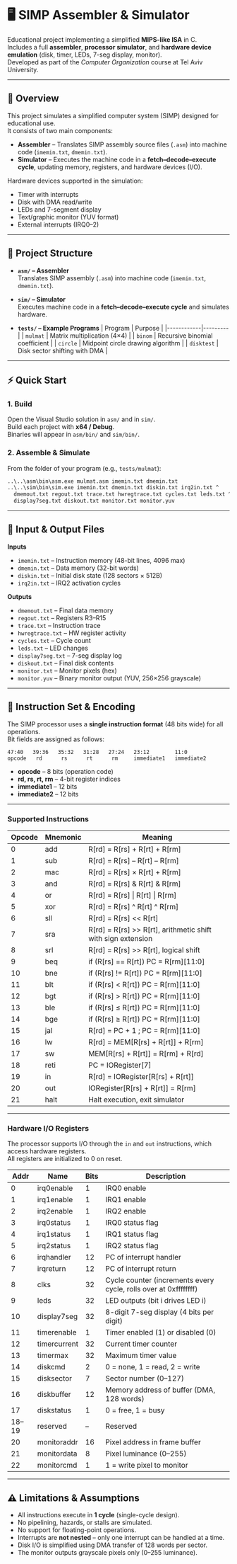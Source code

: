# 🖥️ SIMP Assembler & Simulator

Educational project implementing a simplified **MIPS-like ISA** in C.  
Includes a full **assembler**, **processor simulator**, and **hardware device emulation** (disk, timer, LEDs, 7-seg display, monitor).  
Developed as part of the *Computer Organization* course at Tel Aviv University.

---

## 📖 Overview

This project simulates a simplified computer system (SIMP) designed for educational use.  
It consists of two main components:

- **Assembler** – Translates SIMP assembly source files (`.asm`) into machine code (`imemin.txt`, `dmemin.txt`).  
- **Simulator** – Executes the machine code in a **fetch–decode–execute cycle**, updating memory, registers, and hardware devices (I/O).  

Hardware devices supported in the simulation:  
- Timer with interrupts  
- Disk with DMA read/write  
- LEDs and 7-segment display  
- Text/graphic monitor (YUV format)  
- External interrupts (IRQ0–2)  

---

## 📌 Project Structure
- **`asm/` – Assembler**  
  Translates SIMP assembly (`.asm`) into machine code (`imemin.txt`, `dmemin.txt`).

- **`sim/` – Simulator**  
  Executes machine code in a **fetch–decode–execute cycle** and simulates hardware.

- **`tests/` – Example Programs**
  | Program    | Purpose |
  |------------|---------|
  | `mulmat`   | Matrix multiplication (4×4) |
  | `binom`    | Recursive binomial coefficient |
  | `circle`   | Midpoint circle drawing algorithm |
  | `disktest` | Disk sector shifting with DMA |



---

## ⚡ Quick Start

### 1. Build
Open the Visual Studio solution in `asm/` and in `sim/`.  
Build each project with **x64 / Debug**.  
Binaries will appear in `asm/bin/` and `sim/bin/`.

### 2. Assemble & Simulate
From the folder of your program (e.g., `tests/mulmat`):

```bat
..\..\asm\bin\asm.exe mulmat.asm imemin.txt dmemin.txt
..\..\sim\bin\sim.exe imemin.txt dmemin.txt diskin.txt irq2in.txt ^
  dmemout.txt regout.txt trace.txt hwregtrace.txt cycles.txt leds.txt ^
  display7seg.txt diskout.txt monitor.txt monitor.yuv
```

---

## 📂 Input & Output Files

**Inputs**
- `imemin.txt` – Instruction memory (48-bit lines, 4096 max)
- `dmemin.txt` – Data memory (32-bit words)
- `diskin.txt` – Initial disk state (128 sectors × 512B)
- `irq2in.txt` – IRQ2 activation cycles

**Outputs**
- `dmemout.txt` – Final data memory
- `regout.txt` – Registers R3–R15
- `trace.txt` – Instruction trace
- `hwregtrace.txt` – HW register activity
- `cycles.txt` – Cycle count
- `leds.txt` – LED changes
- `display7seg.txt` – 7-seg display log
- `diskout.txt` – Final disk contents
- `monitor.txt` – Monitor pixels (hex)
- `monitor.yuv` – Binary monitor output (YUV, 256×256 grayscale)

---

## 🧩 Instruction Set & Encoding

The SIMP processor uses a **single instruction format** (48 bits wide) for all operations.  
Bit fields are assigned as follows:

```
47:40   39:36   35:32   31:28   27:24   23:12        11:0
opcode   rd      rs      rt      rm     immediate1   immediate2
```

- **opcode** – 8 bits (operation code)  
- **rd, rs, rt, rm** – 4-bit register indices  
- **immediate1** – 12 bits  
- **immediate2** – 12 bits  

---

### Supported Instructions

| Opcode | Mnemonic | Meaning |
|--------|----------|---------|
| 0      | add      | R[rd] = R[rs] + R[rt] + R[rm] |
| 1      | sub      | R[rd] = R[rs] – R[rt] – R[rm] |
| 2      | mac      | R[rd] = R[rs] × R[rt] + R[rm] |
| 3      | and      | R[rd] = R[rs] & R[rt] & R[rm] |
| 4      | or       | R[rd] = R[rs] \| R[rt] \| R[rm] |
| 5      | xor      | R[rd] = R[rs] ^ R[rt] ^ R[rm] |
| 6      | sll      | R[rd] = R[rs] << R[rt] |
| 7      | sra      | R[rd] = R[rs] >> R[rt], arithmetic shift with sign extension |
| 8      | srl      | R[rd] = R[rs] >> R[rt], logical shift |
| 9      | beq      | if (R[rs] == R[rt]) PC = R[rm][11:0] |
| 10     | bne      | if (R[rs] != R[rt]) PC = R[rm][11:0] |
| 11     | blt      | if (R[rs] < R[rt]) PC = R[rm][11:0] |
| 12     | bgt      | if (R[rs] > R[rt]) PC = R[rm][11:0] |
| 13     | ble      | if (R[rs] ≤ R[rt]) PC = R[rm][11:0] |
| 14     | bge      | if (R[rs] ≥ R[rt]) PC = R[rm][11:0] |
| 15     | jal      | R[rd] = PC + 1 ; PC = R[rm][11:0] |
| 16     | lw       | R[rd] = MEM[R[rs] + R[rt]] + R[rm] |
| 17     | sw       | MEM[R[rs] + R[rt]] = R[rm] + R[rd] |
| 18     | reti     | PC = IORegister[7] |
| 19     | in       | R[rd] = IORegister[R[rs] + R[rt]] |
| 20     | out      | IORegister[R[rs] + R[rt]] = R[rm] |
| 21     | halt     | Halt execution, exit simulator |

---

### Hardware I/O Registers

The processor supports I/O through the `in` and `out` instructions, which access hardware registers.  
All registers are initialized to 0 on reset.

| Addr | Name         | Bits | Description |
|------|--------------|------|-------------|
| 0    | irq0enable   | 1    | IRQ0 enable |
| 1    | irq1enable   | 1    | IRQ1 enable |
| 2    | irq2enable   | 1    | IRQ2 enable |
| 3    | irq0status   | 1    | IRQ0 status flag |
| 4    | irq1status   | 1    | IRQ1 status flag |
| 5    | irq2status   | 1    | IRQ2 status flag |
| 6    | irqhandler   | 12   | PC of interrupt handler |
| 7    | irqreturn    | 12   | PC of interrupt return |
| 8    | clks         | 32   | Cycle counter (increments every cycle, rolls over at 0xffffffff) |
| 9    | leds         | 32   | LED outputs (bit i drives LED i) |
| 10   | display7seg  | 32   | 8-digit 7-seg display (4 bits per digit) |
| 11   | timerenable  | 1    | Timer enabled (1) or disabled (0) |
| 12   | timercurrent | 32   | Current timer counter |
| 13   | timermax     | 32   | Maximum timer value |
| 14   | diskcmd      | 2    | 0 = none, 1 = read, 2 = write |
| 15   | disksector   | 7    | Sector number (0–127) |
| 16   | diskbuffer   | 12   | Memory address of buffer (DMA, 128 words) |
| 17   | diskstatus   | 1    | 0 = free, 1 = busy |
| 18–19| reserved     | –    | Reserved |
| 20   | monitoraddr  | 16   | Pixel address in frame buffer |
| 21   | monitordata  | 8    | Pixel luminance (0–255) |
| 22   | monitorcmd   | 1    | 1 = write pixel to monitor |

---

## ⚠️ Limitations & Assumptions

- All instructions execute in **1 cycle** (single-cycle design).  
- No pipelining, hazards, or stalls are simulated.  
- No support for floating-point operations.  
- Interrupts are **not nested** – only one interrupt can be handled at a time.  
- Disk I/O is simplified using DMA transfer of 128 words per sector.  
- The monitor outputs grayscale pixels only (0–255 luminance).  
